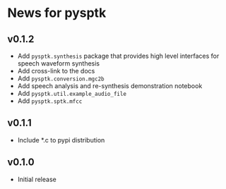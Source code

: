 # News for pysptk

## v0.1.2

- Add `pysptk.synthesis` package that provides high level interfaces for speech waveform synthesis
- Add cross-link to the docs
- Add `pysptk.conversion.mgc2b`
- Add speech analysis and re-synthesis demonstration notebook
- Add `pysptk.util.example_audio_file`
- Add `pysptk.sptk.mfcc`

## v0.1.1

- Include *.c to pypi distribution

## v0.1.0

- Initial release
